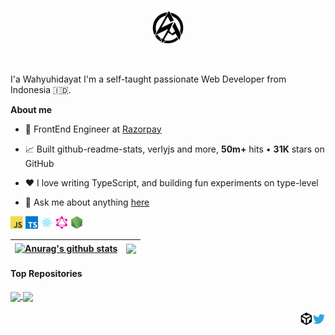 <p align="center"><a href="https://WahyuSapurata.github.io"><img width="10%" alt="Hello, I'm Wahyhidayat. I do open source!" src="./assets/SA_Logo.png" /></a></p>

<br />

I'a Wahyuhidayat
I'm a self-taught passionate Web Developer from Indonesia 🇮🇩.

**About me**

- 💼 FrontEnd Engineer at [Razorpay](http://razorpay.com/)

- 📈 Built github-readme-stats, verlyjs and more, **50m+** hits • **31K** stars on GitHub

- ❤️ I love writing TypeScript, and building fun experiments on type-level

- 💬 Ask me about anything [here](https://github.com/WahyuSapurata/WahyuSapurata/issues)

<code><img height="20" alt="javascript" src="https://raw.githubusercontent.com/github/explore/80688e429a7d4ef2fca1e82350fe8e3517d3494d/topics/javascript/javascript.png"></code>
<code><img height="20" alt="typescript" src="https://raw.githubusercontent.com/github/explore/80688e429a7d4ef2fca1e82350fe8e3517d3494d/topics/typescript/typescript.png"></code>
<code><img height="20" alt="react" src="https://raw.githubusercontent.com/github/explore/80688e429a7d4ef2fca1e82350fe8e3517d3494d/topics/react/react.png"></code>
<code><img height="20" alt="graphql" src="https://raw.githubusercontent.com/github/explore/5c058a388828bb5fde0bcafd4bc867b5bb3f26f3/topics/graphql/graphql.png"></code>
<code><img height="20" alt="nodejs" src="https://raw.githubusercontent.com/github/explore/80688e429a7d4ef2fca1e82350fe8e3517d3494d/topics/nodejs/nodejs.png"></code>

| <a href="https://github.com/WahyuSapurata/github-readme-stats"><img align="center" src="https://github-readme-stats.vercel.app/api?username=WahyuSapurata&show_icons=true&include_all_commits=true&theme=buefy&hide_border=true" alt="Anurag's github stats" /></a> | <a href="https://github.com/WahyuSapurata/github-readme-stats"><img align="center" src="https://github-readme-stats.vercel.app/api/top-langs/?username=WahyuSapurata&layout=compact&theme=buefy&hide_border=true" /></a> |
| ------------------------------------------------------------------------------------------------------------------------------------------------------------------------------------------------------------------------------------------------------------------- | ------------------------------------------------------------------------------------------------------------------------------------------------------------------------------------------------------------------------ |

#### Top Repositories

<a href="https://github.com/WahyuSapurata/github-readme-stats">
  <img align="center" src="https://github-readme-stats.vercel.app/api/pin/?username=WahyuSapurata&repo=github-readme-stats&theme=buefy" />
</a>
<a href="https://github.com/WahyuSapurata/WahyuSapurata.github.io">
  <img align="center" src="https://github-readme-stats.vercel.app/api/pin/?username=WahyuSapurata&repo=WahyuSapurata.github.io&theme=buefy" />
</a>

<br />
<br />

<a href="https://twitter.com/anuraghazru">
  <img align="right" alt="Anurag Hazra | Twitter" width="21px" src="https://raw.githubusercontent.com/WahyuSapurata/WahyuSapurata/master/assets/twitter.svg" />
</a>
<a href="https://codesandbox.io/u/WahyuSapurata">
  <img align="right" alt="Anurag Hazra | CodeSandbox" width="20px" src="https://raw.githubusercontent.com/WahyuSapurata/WahyuSapurata/master/assets/codesandbox.svg" />
</a>
